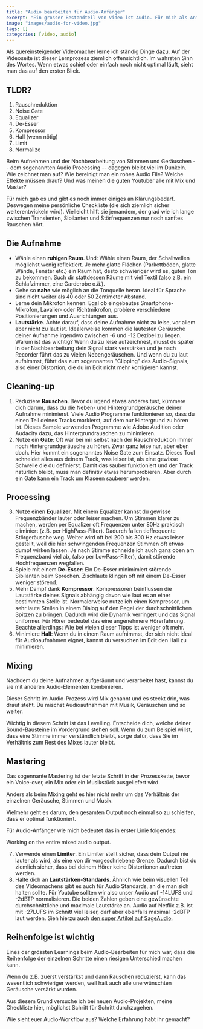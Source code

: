 ```yaml
---
title: "Audio bearbeiten für Audio-Anfänger"
excerpt: "Ein grosser Bestandteil von Video ist Audio. Für mich als Anfänger eine schwarze Kunst. Diese Checkliste hat mir geholfen."
image: "images/audio-for-video.jpg"
tags: []
categories: [video, audio]
---
```


Als quereinsteigender Videomacher lerne ich ständig Dinge dazu. Auf der Videoseite ist dieser Lernprozess ziemlich offensichtlich. Im wahrsten Sinn des Wortes. Wenn etwas schief oder einfach noch nicht optimal läuft, sieht man das auf den ersten Blick.

## TLDR?

1. Rauschreduktion
2. Noise Gate
3. Equalizer
4. De-Esser
5. Kompressor
6. Hall (wenn nötig)
7. Limit
8. Normalize

Beim Aufnehmen und der Nachbearbeitung von Stimmen und Geräuschen -- dem sogenannten Audio Processing -- dagegen bleibt viel im Dunkeln. Wie zeichnet man auf? Wie bereinigt man ein rohes Audio File? Welche Effekte müssen drauf? Und was meinen die guten Youtuber alle mit Mix und Master?

Für mich gab es und gibt es noch immer einiges an Klärungsbedarf. Deswegen meine persönliche Checkliste (die sich ziemlich sicher weiterentwickeln wird). Vielleicht hilft sie jemandem, der grad wie ich lange zwischen Transienten, Sibilanten und Störfrequenzen nur noch sanftes Rauschen hört.

## Die Aufnahme

- Wähle einen **ruhigen Raum**. Und: Wähle einen Raum, der Schallwellen möglichst wenig reflektiert. Je mehr glatte Flächen (Parkettböden, glatte Wände, Fenster etc.) ein Raum hat, desto schwieriger wird es, guten Ton zu bekommen. Such dir stattdessen Räume mit viel Textil (also z.B. ein Schlafzimmer, eine Garderobe o.ä.).
- Gehe so **nahe** wie möglich an die Tonquelle heran. Ideal für Sprache sind nicht weiter als 40 oder 50 Zentimeter Abstand.
- Lerne dein Mikrofon kennen. Egal ob eingebautes Smartphone-Mikrofon, Lavalier- oder Richtmikrofon, probiere verschiedene Positionierungen und Ausrichtungen aus.
- **Lautstärke**. Achte darauf, dass deine Aufnahme nicht zu leise, vor allem aber nicht zu laut ist. Idealerweise kommen die lautesten Geräusche deiner Aufnahme irgendwo zwischen -6 und -12 Dezibel zu liegen. Warum ist das wichtig? Wenn du zu leise aufzeichnest, musst du später in der Nachbearbeitung dein Signal stark verstärken und je nach Recorder führt das zu vielen Nebengeräuschen. Und wenn du zu laut aufnimmst, führt das zum sogennanten "Clipping" des Audio-Signals, also einer Distortion, die du im Edit nicht mehr korrigieren kannst.

## Cleaning-up

1. Reduziere **Rauschen**. Bevor du irgend etwas anderes tust, kümmere dich darum, dass du die Neben- und Hintergrundgeräusche deiner Aufnahme minimierst. Viele Audio Programme funktionieren so, dass du einen Teil deines Tracks markierst, auf dem nur Hintergrund zu hören ist. Dieses Sample verwenden Programme wie Adobe Audition oder Audacity dazu, das Hintergrundrauschen zu minimieren.
2. Nutze ein **Gate**: Oft war bei mir selbst nach der Rauschreduktion immer noch Hintergrundgeräusche zu hören. Zwar ganz leise nur, aber eben doch. Hier kommt ein sogenanntes Noise Gate zum Einsatz. Dieses Tool schneidet alles aus deinem Track, was leiser ist, als eine gewisse Schwelle die du definierst. Damit das sauber funktioniert und der Track natürlich bleibt, muss man definitiv etwas herumprobieren. Aber durch ein Gate kann ein Track um Klaseen sauberer werden.

## Processing

3. Nutze einen **Equalizer**. Mit einem Equalizer kannst du gewisse Frequenzbänder lauter oder leiser machen. Um Stimmen klarer zu machen, werden per Equalizer oft Frequenzen unter 80Hz praktisch eliminiert (z.B. per HighPass-Filter). Dadurch fallen tieffrequente Störgeräusche weg. Weiter wird oft bei 200 bis 300 Hz etwas leiser gestellt, weil die hier schwingenden Frequenzen Stimmen oft etwas dumpf wirken lassen. Je nach Stimme schneide ich auch ganz oben am Frequenzband viel ab, (also per LowPass-Filter), damit störende Hochfrequenzen wegfallen.
4. Spiele mit einem **De-Esser**: Ein De-Esser minimimiert störende Sibilanten beim Sprechen. Zischlaute klingen oft mit einem De-Esser weniger störend.
5. Mehr Dampf dank **Kompressor**. Kompressoren beinflussen die Lautstärke deines Signals abhängig davon wie laut es an einer bestimmten Stelle ist. Normalerweise nutze ich einen Kompressor, um sehr laute Stellen in einem Dialog auf den Pegel der durchschnittlichen Spitzen zu bringen. Dadurch wird die Dynamik verringert und das Signal uniformer. Für Hörer bedeutet das eine angenehmere Hörerfahrung. Beachte allerdings: Wie bei vielen dieser Tipps ist weniger oft mehr.
6. Minimiere **Hall**: Wenn du in einem Raum aufnimmst, der sich nicht ideal für Audioaufnahmen eignet, kannst du versuchen im Edit den Hall zu minimieren.

## Mixing

Nachdem du deine Aufnahmen aufgeräumt und verarbeitet hast, kannst du sie mit anderen Audio-Elementen kombinieren.

Dieser Schritt im Audio-Prozess wird Mix genannt und es steckt drin, was drauf steht. Du mischst Audioaufnahmen mit Musik, Geräuschen und so weiter. 

Wichtig in diesem Schritt ist das Levelling. Entscheide dich, welche deiner Sound-Bausteine im Vordergrund stehen soll. Wenn du zum Beispiel willst, dass eine Stimme immer verständlich bleibt, sorge dafür, dass Sie im Verhältnis zum Rest des Mixes lauter bleibt.

## Mastering

Das sogennante Mastering ist der letzte Schritt in der Prozesskette, bevor ein Voice-over, ein Mix oder ein Musikstück ausgeliefert wird.

Anders als beim Mixing geht es hier nicht mehr um das Verhältnis der einzelnen Geräusche, Stimmen und Musik.

Vielmehr geht es darum, den gesamten Output noch einmal so zu schleifen, dass er optimal funktioniert.

Für Audio-Anfänger wie mich bedeutet das in erster Linie folgendes:

Working on the entire mixed audio output.

7. Verwende einen **Limiter**. Ein Limiter stellt sicher, dass dein Output nie lauter als wird, als eine von dir vorgeschriebene Grenze. Dadurch bist du ziemlich sicher, dass bei deinem Hörer keine Distortionen auftreten werden.
8. Halte dich an **Lautstärken-Standards**. Ähnlich wie beim visuellen Teil des Videomachens gibt es auch für Audio Standards, an die man sich halten sollte. Für Youtube sollten wir also unser Audio auf -14LUFS und -2dBTP normalisieren. Die beiden Zahlen geben eine gewünschte durchschnittliche und maximale Lautstärke an. Audio auf Netflix z.B. ist mit -27LUFS im Schnitt viel leiser, darf aber ebenfalls maximal -2dBTP laut werden. Sieh hierzu auch [den super Artikel auf SageAudio](https://www.sageaudio.com/blog/mastering/mastering-voice-over-dialogue-for-video.php).

## Reihenfolge ist wichtig

Eines der grössten Learnings beim Audio-Bearbeiten für mich war, dass die Reihenfolge der einzelnen Schritte einen riesigen Unterschied machen kann.

Wenn du z.B. zuerst verstärkst und dann Rauschen reduzierst, kann das wesentlich schwieriger werden, weil halt auch alle unerwünschten Geräusche versärkt wurden.

Aus diesem Grund versuche ich bei neuen Audio-Projekten, meine Checkliste hier, möglichst Schritt für Schritt durchzugehen. 

Wie sieht euer Audio-Workflow aus? Welche Erfahrung habt ihr gemacht?